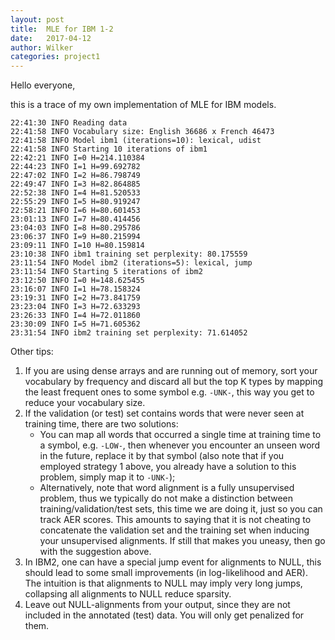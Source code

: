 ```yaml
---
layout: post
title:  MLE for IBM 1-2
date:   2017-04-12
author: Wilker
categories: project1
---
```


Hello everyone,

this is a trace of my own implementation of MLE for IBM models.

    22:41:30 INFO Reading data
    22:41:58 INFO Vocabulary size: English 36686 x French 46473
    22:41:58 INFO Model ibm1 (iterations=10): lexical, udist
    22:41:58 INFO Starting 10 iterations of ibm1
    22:42:21 INFO I=0 H=214.110384
    22:44:23 INFO I=1 H=99.692782
    22:47:02 INFO I=2 H=86.798749
    22:49:47 INFO I=3 H=82.864885
    22:52:38 INFO I=4 H=81.520533
    22:55:29 INFO I=5 H=80.919247
    22:58:21 INFO I=6 H=80.601453
    23:01:13 INFO I=7 H=80.414456
    23:04:03 INFO I=8 H=80.295786
    23:06:37 INFO I=9 H=80.215994
    23:09:11 INFO I=10 H=80.159814
    23:10:38 INFO ibm1 training set perplexity: 80.175559
    23:11:54 INFO Model ibm2 (iterations=5): lexical, jump
    23:11:54 INFO Starting 5 iterations of ibm2
    23:12:50 INFO I=0 H=148.625455
    23:16:07 INFO I=1 H=78.158324
    23:19:31 INFO I=2 H=73.841759
    23:23:04 INFO I=3 H=72.633293
    23:26:33 INFO I=4 H=72.011860
    23:30:09 INFO I=5 H=71.605362
    23:31:54 INFO ibm2 training set perplexity: 71.614052


Other tips:

1. If you are using dense arrays and are running out of memory, sort your vocabulary by frequency and discard all but the top K types by mapping the least frequent ones to some symbol e.g. `-UNK-`, this way you get to reduce your vocabulary size.
2. If the validation (or test) set contains words that were never seen at training time, there are two solutions:
    * You can map all words that occurred a single time at training time to a symbol, e.g. `-LOW-`, then whenever you encounter an unseen word in the future, replace it by that symbol (also note that if you employed strategy 1 above, you already have a solution to this problem, simply map it to `-UNK-`);
    * Alternatively, note that word alignment is a fully unsupervised problem, thus we typically do not make a distinction between training/validation/test sets, this time we are doing it, just so you can track AER scores. This amounts to saying that it is not cheating to concatenate the validation set and the training set when inducing your unsupervised alignments. If still that makes you uneasy, then go with the suggestion above.
3. In IBM2, one can have a special jump event for alignments to NULL, this should lead to some small improvements (in log-likelihood and AER). The intuition is that alignments to NULL may imply very long jumps, collapsing all alignments to NULL reduce sparsity.
4. Leave out NULL-alignments from your output, since they are not included in the annotated (test) data. You will only get penalized for them.


